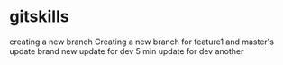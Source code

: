 # gitskills
creating a new branch
Creating a new branch for feature1 and master's update
brand new update for dev
5 min update for dev
another